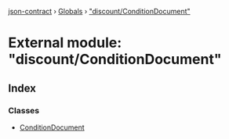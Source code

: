 [json-contract](../README.md) › [Globals](../globals.md) › ["discount/ConditionDocument"](_discount_conditiondocument_.md)

# External module: "discount/ConditionDocument"

## Index

### Classes

* [ConditionDocument](../classes/_discount_conditiondocument_.conditiondocument.md)
